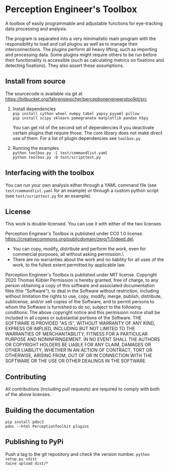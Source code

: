 # Perception Engineer's Toolbox

A toolbox of easily programmable and adjustable functions for eye-tracking data processing and analysis.

The program is separated into a very minimalistic main program with the responsibility to load and call plugins as well
as to manage their interconnections.
The plugins perform all heavy lifting, such as importing and processing data. Some plugins might require others to be
run before their functionality is accessible (such as calculating metrics on fixations and detecting fixations). They
also assert these assumptions.

## Install from source
The sourcecode is available via git at https://bitbucket.org/fahrensiesicher/perceptionengineerstoolkit/src
1. Install dependencies\
    `pip install cython wheel numpy tabel yapsy pyyaml pillow`\
    `pip install scipy sklearn pomegranate matplotlib pandas h5py`

    You can get rid of the second set of dependencies if you deactivate certain plugins that require those. The core library does not make direct use of them. For a list of plugin dependencies see `toolbox.py`

2. Running the examples\
    `python toolbox.py -C test/commandlist.yaml`\
    `python toolbox.py -D test/scripttest.py`

## Interfacing with the toolbox
You can run your own analysis either through a YAML command file (see `test/commandlist.yaml` for an example) or through a custom python script (see `test/scripttest.py` for an example).


## License
This work is double-licensed. You can use it with either of the two licenses. 

Perception Engineer's Toolbox is published under CC0 1.0 license. https://creativecommons.org/publicdomain/zero/1.0/deed.de\
* You can copy, modify, distribute and perform the work, even for commercial purposes, all without asking permission.\
* There are no warranties about the work and no liability for all uses of the work, to the fullest extent permitted by applicable law.

Perception Engineer's Toolbox is published under MIT license.
Copyright 2020 Thomas Kübler
Permission is hereby granted, free of charge, to any person obtaining a copy of this software and associated documentation files (the "Software"), to deal in the Software without restriction, including without limitation the rights to use, copy, modify, merge, publish, distribute, sublicense, and/or sell copies of the Software, and to permit persons to whom the Software is furnished to do so, subject to the following conditions:
The above copyright notice and this permission notice shall be included in all copies or substantial portions of the Software.
THE SOFTWARE IS PROVIDED "AS IS", WITHOUT WARRANTY OF ANY KIND, EXPRESS OR IMPLIED, INCLUDING BUT NOT LIMITED TO THE WARRANTIES OF MERCHANTABILITY, FITNESS FOR A PARTICULAR PURPOSE AND NONINFRINGEMENT. IN NO EVENT SHALL THE AUTHORS OR COPYRIGHT HOLDERS BE LIABLE FOR ANY CLAIM, DAMAGES OR OTHER LIABILITY, WHETHER IN AN ACTION OF CONTRACT, TORT OR OTHERWISE, ARISING FROM, OUT OF OR IN CONNECTION WITH THE SOFTWARE OR THE USE OR OTHER DEALINGS IN THE SOFTWARE.

## Contributing
All contributions (including pull requests) are required to comply with both of the above licenses.

## Building the documentation
`pip install pdoc3`\
`pdoc --html PerceptionToolkit plugins`

## Publishing to PyPi
Push a tag to the git repository and check the version number.
`python setup.py sdist`\
`twine upload dist/*`